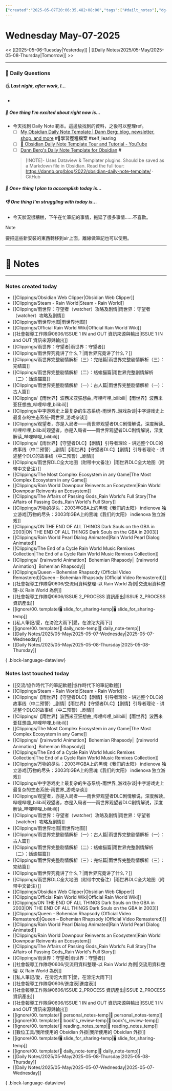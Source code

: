```yaml
---
{"created":"2025-05-07T20:06:35.482+08:00","tags":["#dailt_notes"],"dg-publish":true,"permalink":"/Daily Notes/2025/05-May/2025-05-07-Wednesday/","dgPassFrontmatter":true,"updated":"2025-05-07T20:26:04.587+08:00"}
---
```



# Wednesday May-07-2025


<< [[2025-05-06-Tuesday\|Yesterday]] | [[Daily Notes/2025/05-May/2025-05-08-Thursday\|Tomorrow]] >>


---
### 📅 Daily Questions
##### 🌜 Last night, after work, I...
- 

##### 🙌 One thing I'm excited about right now is...

- 今天找到 Daily Note 範本。這邊放找到的資料，之後可以整理ref。
   - [ ] [My Obsidian Daily Note Template | Dann Berg: blog, newsletter, shop, and more](https://dannb.org/blog/2022/obsidian-daily-note-template/) #🎯學習歷程檔案  #self_learing 
   - [ ] [📆 Obsidian Daily Note Template Tour and Tutorial - YouTube](https://www.youtube.com/watch?v=v84uSIqqVPQ) 
   - [ ] [Dann Berg's Daily Note Template for Obsidian](https://gist.github.com/dannberg/48ea2ba3fc0abdf3f219c6ad8bc78eb6) #
   > [!NOTE]-
   > Uses Dataview & Templater plugins. Should be saved as a Markdown file in Obsidian. Read the full tour: https://dannb.org/blog/2022/obsidian-daily-note-template/ · GitHub

##### 🚀 One+ thing I plan to accomplish today is...


##### 👎 One thing I'm struggling with today is...
- 今天狀況很糟糕，下午在忙筆記的事情，拖延了很多事情……不喜歡。

> [!NOTE] 
> 要把這些新安裝的東西轉移到air上面，離線做筆記也可以使用。


---

# 📝 Notes


---


### Notes created today

- [[Clippings/Obsidian Web Clipper\|Obsidian Web Clipper]]
- [[Clippings/Steam - Rain World\|Steam - Rain World]]
- [[Clippings/雨世界：守望者（watcher）攻略及剧情\|雨世界：守望者（watcher）攻略及剧情]]
- [[Clippings/雨世界地图\|雨世界地图]]
- [[Clippings/Official Rain World Wiki\|Official Rain World Wiki]]
- [[社會報導工作隊@0606/ISSUE 1 IN and OUT 資訊來源與輸出\|ISSUE 1 IN and OUT 資訊來源與輸出]]
- [[Clippings/雨世界：守望者\|雨世界：守望者]]
- [[Clippings/雨世界究竟讲了什么？\|雨世界究竟讲了什么？]]
- [[Clippings/雨世界完整剧情解析（三）：完结篇\|雨世界完整剧情解析（三）：完结篇]]
- [[Clippings/雨世界完整剧情解析（二）：蛞蝓猫篇\|雨世界完整剧情解析（二）：蛞蝓猫篇]]
- [[Clippings/雨世界完整剧情解析（一）：古人篇\|雨世界完整剧情解析（一）：古人篇]]
- [[Clippings/【雨世界】波西米亚狂想曲_哔哩哔哩_bilibili\|【雨世界】波西米亚狂想曲_哔哩哔哩_bilibili]]
- [[Clippings/中字游戏史上最复杂的生态系统-雨世界_游戏杂谈\|中字游戏史上最复杂的生态系统-雨世界_游戏杂谈]]
- [[Clippings/观望者，亦是入局者——雨世界观望者DLC剧情解说，深度解读_哔哩哔哩_bilibili\|观望者，亦是入局者——雨世界观望者DLC剧情解说，深度解读_哔哩哔哩_bilibili]]
- [[Clippings/【雨世界】【守望者DLC】【剧情】引导者理论 - 讲述整个DLC的故事线（中二预警）_剧情\|【雨世界】【守望者DLC】【剧情】引导者理论 - 讲述整个DLC的故事线（中二预警）_剧情]]
- [[Clippings/雨世界DLC全大地图（附带中文备注）\|雨世界DLC全大地图（附带中文备注）]]
- [[Clippings/The Most Complex Ecosystem in any Game\|The Most Complex Ecosystem in any Game]]
- [[Clippings/Rain World Downpour Reinvents an Ecosystem\|Rain World Downpour Reinvents an Ecosystem]]
- [[Clippings/The Affairs of Passing Gods_Rain World's Full Story\|The Affairs of Passing Gods_Rain World's Full Story]]
- [[Clippings/万物的尽头：2003年GBA上的黑魂《我们的太阳》  indienova 独立游戏\|万物的尽头：2003年GBA上的黑魂《我们的太阳》  indienova 独立游戏]]
- [[Clippings/ON THE END OF ALL THINGS Dark Souls on the GBA in 2003\|ON THE END OF ALL THINGS Dark Souls on the GBA in 2003]]
- [[Clippings/Rain World  Pearl Dialog Animated\|Rain World  Pearl Dialog Animated]]
- [[Clippings/The End of a Cycle  Rain World Music Remixes Collection\|The End of a Cycle  Rain World Music Remixes Collection]]
- [[Clippings/【rainworld Animation】Bohemian Rhapsody\|【rainworld Animation】Bohemian Rhapsody]]
- [[Clippings/Queen – Bohemian Rhapsody (Official Video Remastered)\|Queen – Bohemian Rhapsody (Official Video Remastered)]]
- [[社會報導工作隊@0606/交流用資料整理-以 Rain World 為例\|交流用資料整理-以 Rain World 為例]]
- [[社會報導工作隊@0606/ISSUE 2_PROCESS 資訊產出\|ISSUE 2_PROCESS 資訊產出]]
- [[ignore/00. template/🖥️ slide_for_sharing-temp\|🖥️ slide_for_sharing-temp]]
- [[私人筆記/愛，在滂沱大雨下\|愛，在滂沱大雨下]]
- [[ignore/00. template/📆 daily_note-temp\|📆 daily_note-temp]]
- [[Daily Notes/2025/05-May/2025-05-07-Wednesday\|2025-05-07-Wednesday]]
- [[Daily Notes/2025/05-May/2025-05-08-Thursday\|2025-05-08-Thursday]]

{ .block-language-dataview}

### Notes last touched today
- [[交流/協作時代下的筆記軟體\|協作時代下的筆記軟體]]
- [[Clippings/Steam - Rain World\|Steam - Rain World]]
- [[Clippings/【雨世界】【守望者DLC】【剧情】引导者理论 - 讲述整个DLC的故事线（中二预警）_剧情\|【雨世界】【守望者DLC】【剧情】引导者理论 - 讲述整个DLC的故事线（中二预警）_剧情]]
- [[Clippings/【雨世界】波西米亚狂想曲_哔哩哔哩_bilibili\|【雨世界】波西米亚狂想曲_哔哩哔哩_bilibili]]
- [[Clippings/The Most Complex Ecosystem in any Game\|The Most Complex Ecosystem in any Game]]
- [[Clippings/【rainworld Animation】Bohemian Rhapsody\|【rainworld Animation】Bohemian Rhapsody]]
- [[Clippings/The End of a Cycle  Rain World Music Remixes Collection\|The End of a Cycle  Rain World Music Remixes Collection]]
- [[Clippings/万物的尽头：2003年GBA上的黑魂《我们的太阳》  indienova 独立游戏\|万物的尽头：2003年GBA上的黑魂《我们的太阳》  indienova 独立游戏]]
- [[Clippings/中字游戏史上最复杂的生态系统-雨世界_游戏杂谈\|中字游戏史上最复杂的生态系统-雨世界_游戏杂谈]]
- [[Clippings/观望者，亦是入局者——雨世界观望者DLC剧情解说，深度解读_哔哩哔哩_bilibili\|观望者，亦是入局者——雨世界观望者DLC剧情解说，深度解读_哔哩哔哩_bilibili]]
- [[Clippings/雨世界：守望者（watcher）攻略及剧情\|雨世界：守望者（watcher）攻略及剧情]]
- [[Clippings/雨世界地图\|雨世界地图]]
- [[Clippings/雨世界完整剧情解析（一）：古人篇\|雨世界完整剧情解析（一）：古人篇]]
- [[Clippings/雨世界完整剧情解析（二）：蛞蝓猫篇\|雨世界完整剧情解析（二）：蛞蝓猫篇]]
- [[Clippings/雨世界完整剧情解析（三）：完结篇\|雨世界完整剧情解析（三）：完结篇]]
- [[Clippings/雨世界究竟讲了什么？\|雨世界究竟讲了什么？]]
- [[Clippings/雨世界DLC全大地图（附带中文备注）\|雨世界DLC全大地图（附带中文备注）]]
- [[Clippings/Obsidian Web Clipper\|Obsidian Web Clipper]]
- [[Clippings/Official Rain World Wiki\|Official Rain World Wiki]]
- [[Clippings/ON THE END OF ALL THINGS Dark Souls on the GBA in 2003\|ON THE END OF ALL THINGS Dark Souls on the GBA in 2003]]
- [[Clippings/Queen – Bohemian Rhapsody (Official Video Remastered)\|Queen – Bohemian Rhapsody (Official Video Remastered)]]
- [[Clippings/Rain World  Pearl Dialog Animated\|Rain World  Pearl Dialog Animated]]
- [[Clippings/Rain World Downpour Reinvents an Ecosystem\|Rain World Downpour Reinvents an Ecosystem]]
- [[Clippings/The Affairs of Passing Gods_Rain World's Full Story\|The Affairs of Passing Gods_Rain World's Full Story]]
- [[Clippings/雨世界：守望者\|雨世界：守望者]]
- [[社會報導工作隊@0606/交流用資料整理-以 Rain World 為例\|交流用資料整理-以 Rain World 為例]]
- [[私人筆記/愛，在滂沱大雨下\|愛，在滂沱大雨下]]
- [[社會報導工作隊@0606/進度表\|進度表]]
- [[社會報導工作隊@0606/ISSUE 2_PROCESS 資訊產出\|ISSUE 2_PROCESS 資訊產出]]
- [[社會報導工作隊@0606/ISSUE 1 IN and OUT 資訊來源與輸出\|ISSUE 1 IN and OUT 資訊來源與輸出]]
- [[ignore/00. template/📝 personal_notes-temp\|📝 personal_notes-temp]]
- [[ignore/00. template/🔖 book's_review-temp\|🔖 book's_review-temp]]
- [[ignore/00. template/📖 reading_notes_temp\|📖 reading_notes_temp]]
- [[數位工具/我所使用的 Obsidian 外掛\|我所使用的 Obsidian 外掛]]
- [[ignore/00. template/🖥️ slide_for_sharing-temp\|🖥️ slide_for_sharing-temp]]
- [[ignore/00. template/📆 daily_note-temp\|📆 daily_note-temp]]
- [[Daily Notes/2025/05-May/2025-05-08-Thursday\|2025-05-08-Thursday]]
- [[Daily Notes/2025/05-May/2025-05-07-Wednesday\|2025-05-07-Wednesday]]

{ .block-language-dataview}


